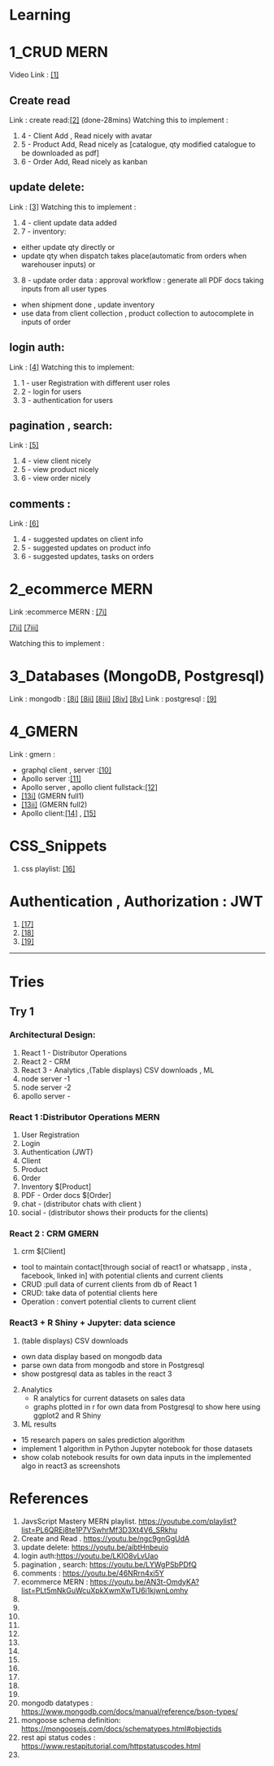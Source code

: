 # Learning

# 1_CRUD MERN
Video Link : [[1]](https://youtube.com/playlist?list=PL6QREj8te1P7VSwhrMf3D3Xt4V6_SRkhu)
## Create read
Link : create read:[[2]](https://youtu.be/ngc9gnGgUdA)  (done-28mins)
Watching this to implement :
1. 4 - Client Add , Read nicely with avatar
2. 5 - Product Add, Read nicely as [catalogue, qty modified catalogue to be downloaded as pdf]
3. 6 - Order Add, Read nicely as kanban



## update delete:
Link : [[3]](https://youtu.be/aibtHnbeuio)
Watching this to implement :
1. 4 - client update data added
2. 7 - inventory:
  - either update qty directly or
  - update qty when dispatch takes place(automatic from orders when warehouser inputs) or

3. 8 - update order data : approval workflow : generate all PDF docs taking inputs from all user types
  - when shipment done , update inventory
  - use data from client collection , product collection to autocomplete in inputs of order


## login auth:
Link : [[4]](https://youtu.be/LKlO8vLvUao)
Watching this to implement:
1. 1 - user Registration with different user roles
2. 2 - login for users
3. 3 - authentication for users


## pagination , search:
Link : [[5]](https://youtu.be/LYWgPSbPDfQ)
1. 4 - view client nicely
2. 5 - view product nicely
3. 6 - view order nicely

## comments :
Link : [[6]](https://youtu.be/46NRrn4xi5Y)
1. 4 - suggested updates on client info
2. 5 - suggested updates on product info
3. 6 - suggested updates, tasks on orders

# 2_ecommerce MERN
Link :ecommerce MERN : [[7i]](https://youtu.be/AN3t-OmdyKA?list=PLt5mNkGuWcuXpkXwmXwTU6i1kjwnLomhy)

[[7ii]](https://youtu.be/TNV0_7QRDwY)
[[7iii]](https://youtu.be/rltfdjcXjmk)


Watching this to implement :




# 3_Databases (MongoDB, Postgresql)
Link : mongodb : [[8i]](https://youtu.be/2QQGWYe7IDU) [[8ii]](https://youtube.com/playlist?list=PLuGe-XRWqbNQHhIJXq5UfkzCB98vvw1m7) [[8iii]](https://youtube.com/playlist?list=PLaxxQQak6D_dHXuCYHwgyHwhs225vUX6d) [[8iv]](https://youtube.com/playlist?list=PL4cUxeGkcC9h77dJ-QJlwGlZlTd4ecZOA) [[8v]](https://www.youtube.com/c/MongoDBofficial)
Link : postgresql : [[9]](https://www.youtube.com/watch?v=J01rYl9T3BU)

# 4_GMERN
Link : gmern :
- graphql client , server :[[10]](https://youtu.be/yqWzCV0kU_c)  
- Apollo server :[[11]](https://youtube.com/playlist?list=PLpGo-Y3em4SXceWj-OOEFcJmN0MO05vs7)
- Apollo server , apollo client fullstack:[[12]](https://youtube.com/playlist?list=PLASldBPN_pkDUuOzyPotAkKmvwqyDoA0g)
- [[13i]](https://youtu.be/n1mdAPFq2Os)  (GMERN full1)
- [[13ii]](https://youtu.be/BcLNfwF04Kw) (GMERN full2)
- Apollo client:[[14]](https://youtu.be/4smsVPgZDOo) , [[15]](https://youtu.be/DAiXXdGJjvQ)

# CSS_Snippets
1. css playlist: [[16]](https://m.youtube.com/playlist?list=PLhoNfB3WZFScWKvVE-_wdqe6_PH9LctiG)

# Authentication , Authorization : JWT
1. [[17]](https://www.youtube.com/watch?v=enopDSs3DRw)
2. [[18]](https://www.youtube.com/watch?v=F-sFp_AvHc8)
3. [[19]](https://www.youtube.com/watch?v=Yh5Lil03tpI)



<hr/>

# Tries

## Try 1

### Architectural Design:
1. React 1 - Distributor Operations
2. React 2 - CRM
3. React 3 - Analytics ,(Table displays) CSV downloads , ML
4. node server -1
5. node server -2
5. apollo server -

### React 1 :Distributor Operations MERN
1. User Registration
2. Login
3. Authentication (JWT)
4. Client
5. Product
6. Order
7. Inventory $[Product]
8. PDF - Order docs $[Order]
9. chat - (distributor chats with client )
10. social - (distributor shows their products for the  clients)

### React 2 : CRM GMERN
1. crm $[Client]
  - tool to maintain contact[through social of react1 or whatsapp , insta , facebook, linked in] with potential clients and current clients
  - CRUD :pull data of current clients from db of React 1
  - CRUD: take data of potential clients here
  - Operation : convert potential clients to current client

### React3 + R Shiny + Jupyter: data science
1. (table displays) CSV downloads
  - own data display based on mongodb data
  - parse own data from mongodb and store in Postgresql
  - show postgresql data as tables in the react 3
2. Analytics
    - R analytics for current datasets on sales data
    - graphs plotted in r for own data from Postgresql to show here using ggplot2 and R Shiny
3. ML results
  - 15 research papers on sales prediction algorithm
  - implement 1 algorithm in Python Jupyter notebook for those datasets
  - show colab notebook results for own data inputs in the implemented algo in react3 as screenshots



# References
1.  JavsScript Mastery MERN playlist. https://youtube.com/playlist?list=PL6QREj8te1P7VSwhrMf3D3Xt4V6_SRkhu
2. Create and Read . https://youtu.be/ngc9gnGgUdA
3. update delete: https://youtu.be/aibtHnbeuio
4. login auth:https://youtu.be/LKlO8vLvUao
5. pagination , search: https://youtu.be/LYWgPSbPDfQ
6. comments : https://youtu.be/46NRrn4xi5Y
7. ecommerce MERN : https://youtu.be/AN3t-OmdyKA?list=PLt5mNkGuWcuXpkXwmXwTU6i1kjwnLomhy
8.
9.
10.
11.
12.
13.
14.
15.
16.
17.
18.
19.
20. mongodb datatypes : https://www.mongodb.com/docs/manual/reference/bson-types/
21. mongoose schema definition: https://mongoosejs.com/docs/schematypes.html#objectids
22. rest api status codes : https://www.restapitutorial.com/httpstatuscodes.html
23.
